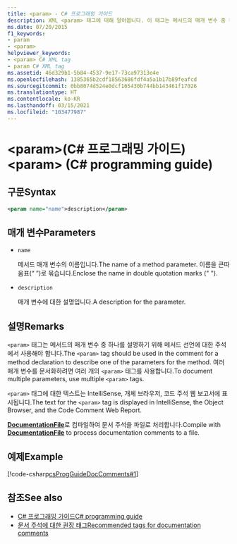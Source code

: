 ```yaml
---
title: <param> - C# 프로그래밍 가이드
description: XML <param> 태그에 대해 알아봅니다. 이 태그는 메서드의 매개 변수 중 하나를 설명하기 위해 메서드 선언에 대한 주석에서 사용됩니다.
ms.date: 07/20/2015
f1_keywords:
- param
- <param>
helpviewer_keywords:
- <param> C# XML tag
- param C# XML tag
ms.assetid: 46d329b1-5b84-4537-9e17-73ca97313e4e
ms.openlocfilehash: 1385365b2cdf18563686fdf4a5a1b17b89feafcd
ms.sourcegitcommit: 0bb8074d524e0dcf165430b744bb143461f17026
ms.translationtype: HT
ms.contentlocale: ko-KR
ms.lasthandoff: 03/15/2021
ms.locfileid: "103477987"
---
```

# <a name="param-c-programming-guide"></a><span data-ttu-id="c1eb4-105">\<param>(C# 프로그래밍 가이드)</span><span class="sxs-lookup"><span data-stu-id="c1eb4-105">\<param> (C# programming guide)</span></span>

## <a name="syntax"></a><span data-ttu-id="c1eb4-106">구문</span><span class="sxs-lookup"><span data-stu-id="c1eb4-106">Syntax</span></span>

```xml
<param name="name">description</param>
```

## <a name="parameters"></a><span data-ttu-id="c1eb4-107">매개 변수</span><span class="sxs-lookup"><span data-stu-id="c1eb4-107">Parameters</span></span>

- `name`

  <span data-ttu-id="c1eb4-108">메서드 매개 변수의 이름입니다.</span><span class="sxs-lookup"><span data-stu-id="c1eb4-108">The name of a method parameter.</span></span> <span data-ttu-id="c1eb4-109">이름을 큰따옴표(“ ”)로 묶습니다.</span><span class="sxs-lookup"><span data-stu-id="c1eb4-109">Enclose the name in double quotation marks (" ").</span></span>

- `description`

  <span data-ttu-id="c1eb4-110">매개 변수에 대한 설명입니다.</span><span class="sxs-lookup"><span data-stu-id="c1eb4-110">A description for the parameter.</span></span>

## <a name="remarks"></a><span data-ttu-id="c1eb4-111">설명</span><span class="sxs-lookup"><span data-stu-id="c1eb4-111">Remarks</span></span>

<span data-ttu-id="c1eb4-112">`<param>` 태그는 메서드의 매개 변수 중 하나를 설명하기 위해 메서드 선언에 대한 주석에서 사용해야 합니다.</span><span class="sxs-lookup"><span data-stu-id="c1eb4-112">The `<param>` tag should be used in the comment for a method declaration to describe one of the parameters for the method.</span></span> <span data-ttu-id="c1eb4-113">여러 매개 변수를 문서화하려면 여러 개의 `<param>` 태그를 사용합니다.</span><span class="sxs-lookup"><span data-stu-id="c1eb4-113">To document multiple parameters, use multiple `<param>` tags.</span></span>

<span data-ttu-id="c1eb4-114">`<param>` 태그에 대한 텍스트는 IntelliSense, 개체 브라우저, 코드 주석 웹 보고서에 표시됩니다.</span><span class="sxs-lookup"><span data-stu-id="c1eb4-114">The text for the `<param>` tag is displayed in IntelliSense, the Object Browser, and the Code Comment Web Report.</span></span>

<span data-ttu-id="c1eb4-115">[**DocumentationFile**](../../language-reference/compiler-options/output.md#documentationfile)로 컴파일하여 문서 주석을 파일로 처리합니다.</span><span class="sxs-lookup"><span data-stu-id="c1eb4-115">Compile with [**DocumentationFile**](../../language-reference/compiler-options/output.md#documentationfile) to process documentation comments to a file.</span></span>

## <a name="example"></a><span data-ttu-id="c1eb4-116">예제</span><span class="sxs-lookup"><span data-stu-id="c1eb4-116">Example</span></span>

[!code-csharp[csProgGuideDocComments#1](~/samples/snippets/csharp/VS_Snippets_VBCSharp/csProgGuideDocComments/CS/DocComments.cs#1)]

## <a name="see-also"></a><span data-ttu-id="c1eb4-117">참조</span><span class="sxs-lookup"><span data-stu-id="c1eb4-117">See also</span></span>

- [<span data-ttu-id="c1eb4-118">C# 프로그래밍 가이드</span><span class="sxs-lookup"><span data-stu-id="c1eb4-118">C# programming guide</span></span>](../index.md)
- [<span data-ttu-id="c1eb4-119">문서 주석에 대한 권장 태그</span><span class="sxs-lookup"><span data-stu-id="c1eb4-119">Recommended tags for documentation comments</span></span>](./recommended-tags-for-documentation-comments.md)
